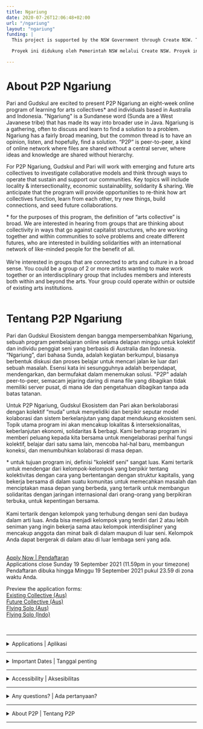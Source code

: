 ```yaml
---
title: Ngariung
date: 2020-07-26T12:06:48+02:00
url: "/ngariung"
layout: "ngariung"
funding: |
  This project is supported by the NSW Government through Create NSW. This project has been seeded and assisted by the Australian Government through the Australia Council, its arts funding and advisory body.

  Proyek ini didukung oleh Pemerintah NSW melalui Create NSW. Proyek ini telah dicanangkan dan dibantu oleh Pemerintah Australia melalui Dewan Australia, badan pendanaan dan penasihat seninya.

---
```


# About P2P Ngariung

Pari and Gudskul are excited to present P2P Ngariung an eight-week online program of learning for arts collectives* and individuals based in Australia and Indonesia. "Ngariung" is a Sundanese word (Sunda are a West Javanese tribe) that has made its way into broader use in Java. Ngariung is a gathering, often to discuss and learn to find a solution to a problem. Ngariung has a fairly broad meaning, but the common thread is to have an opinion, listen, and hopefully, find a solution. “P2P” is peer-to-peer, a kind of online network where files are shared without a central server, where ideas and knowledge are shared without hierarchy.

For P2P Ngariung, Gudskul and Pari will work with emerging and future arts collectives to investigate collaborative models and think through ways to operate that sustain and support our communities. Key topics will include locality & intersectionality, economic sustainability, solidarity & sharing. We anticipate that the program will provide opportunities to re-think how art collectives function, learn from each other, try new things, build connections, and seed future collaborations.

<div style="font:var(--secondary)">
* for the purposes of this program, the definition of “arts collective” is broad. We are interested in hearing from groups that are thinking about collectivity in ways that go against capitalist structures, who are working together and within communities to solve problems and create different futures, who are interested in building solidarities with an international network of like-minded people for the benefit of all. <br><br>
We’re interested in groups that are connected to arts and culture in a broad sense. You could be a group of 2 or more artists wanting to make work together or an interdisciplinary group that includes members and interests both within and beyond the arts. Your group could operate within or outside of existing arts institutions.
</div>
<br>

# Tentang P2P Ngariung

Pari dan Gudskul Ekosistem dengan bangga mempersembahkan Ngariung, sebuah program pembelajaran online selama delapan minggu untuk kolektif dan individu penggiat seni yang berbasis di Australia dan Indonesia. “Ngariung”, dari bahasa Sunda, adalah kegiatan berkumpul, biasanya berbentuk diskusi dan proses belajar untuk mencari jalan ke luar dari sebuah masalah. Esensi kata ini sesungguhnya adalah berpendapat, mendengarkan, dan bermufakat dalam menemukan solusi. "P2P" adalah peer-to-peer, semacam jejaring daring di mana file yang dibagikan tidak memiliki server pusat, di mana ide dan pengetahuan dibagikan tanpa ada batas tatanan.

Untuk P2P Ngariung, Gudskul Ekosistem dan Pari akan berkolaborasi dengan kolektif “muda” untuk menyelidiki dan berpikir seputar model kolaborasi dan sistem berkelanjutan yang dapat mendukung ekosistem seni. Topik utama program ini akan mencakup lokalitas & interseksionalitas, keberlanjutan ekonomi, solidaritas & berbagi. Kami berharap program ini memberi peluang kepada kita bersama untuk mengelaborasi perihal fungsi kolektif, belajar dari satu sama lain, mencoba hal-hal baru, membangun koneksi, dan menumbuhkan kolaborasi di masa depan.

<div style="font:var(--secondary)">
* untuk tujuan program ini, definisi "kolektif seni" sangat luas. Kami tertarik untuk mendengar dari kelompok-kelompok yang berpikir tentang kolektivitas dengan cara yang bertentangan dengan struktur kapitalis, yang bekerja bersama di dalam suatu komunitas untuk memecahkan masalah dan menciptakan masa depan yang berbeda, yang tertarik untuk membangun solidaritas dengan jaringan internasional dari orang-orang yang berpikiran terbuka, untuk kepentingan bersama.<br><br>
Kami tertarik dengan kelompok yang terhubung dengan seni dan budaya dalam arti luas. Anda bisa menjadi kelompok yang terdiri dari 2 atau lebih seniman yang ingin bekerja sama atau kelompok interdisipliner yang mencakup anggota dan minat baik di dalam maupun di luar seni. Kelompok Anda dapat bergerak di dalam atau di luar lembaga seni yang ada.
</div>
<br>

<a class="button button--active" style="cursor:pointer" href="https://forms.gle/mWTLxHksHaZsW5XR9" target="_blank">Apply Now | Pendaftaran</a>
<br>Applications close Sunday 19 September 2021 (11.59pm in your timezone)
<br>Pendaftaran dibuka hingga Minggu 19 September 2021 pukul 23.59 di zona waktu Anda.

Preview the application forms:<br>
[Existing Collective (Aus)](https://docs.google.com/document/d/1aRdnnXdvUiWZrPne_eKLyt2lNM3vnGf2uF5AiPMRN98/edit?usp=sharing)<br>
[Future Collective (Aus)](https://docs.google.com/document/d/1LQAy3cUOipoaT7Amp5pxVPr_z8gq_kltFYDXxlk6eyE/edit?usp=sharing)<br>
[Flying Solo (Aus)](https://docs.google.com/document/d/11X0VfPNdJPS-d_GbJcS5ULJRdIGke9hnT-DnZ31D97c/edit?usp=sharing)<br>
[Flying Solo (Indo)](https://docs.google.com/document/d/1qhqWYqSpnABLv5tRa6x4X1n1vHZQwJOMQND2KKfsL_Q/edit?usp=sharing)<br>

<br>

***

<details>
<summary>Applications | Aplikasi</summary>

<br>

Applications are invited from the following:

### Australian-based:
- existing arts collectives (max. 2 participants per collective)
- future/planning-stages arts collectives (max. 2 participants per collective)
- individuals who aren’t currently part of an arts collective

### Indonesian-based:
- individuals who aren’t currently part of an arts collective

The selected applicants will be joined by members of Indonesian arts collectives invited by Gudskul.
The format of the sessions will vary, including presentations from Indonesian and Australian artists, collectives and researchers; conversations; games; and guided project development. 

Each participant will be paid a stipend of AU$800 to cover their time in attendance.

<br>


Aplikasi diundang dari berikut ini:

### Berbasis di Australia:
- kolektif seni yang ada (maks. 2 peserta per kolektif)
- kolektif seni masa depan/tahap perencanaan (maks. 2 peserta per kolektif)
- individu yang saat ini bukan bagian dari kolektif seni

### Berbasis di Indonesia:
- individu yang saat ini bukan bagian dari kolektif seni

Pelamar yang terpilih akan bergabung dengan anggota kolektif seni Indonesia yang diundang oleh Gudskul.
Format sesi akan bervariasi, termasuk presentasi dari seniman, kolektif dan peneliti Indonesia dan Australia; percakapan; permainan; dan pengembangan proyek yang dipandu.

Setiap peserta akan mendapatkan kompensasi sebesar AU$800.


</details>

***

<details>
<summary>Important Dates | Tanggal penting</summary>

<br>

### Applications open: 
Monday 23 August 2021

### Applications close: 
Sunday 19 September 2021 (11.59pm in your timezone)

### Online drop-in info session: 
Thursday 2 September 2021 5–6pm AEST / 2–3pm WIB [Zoom Link](https://us02web.zoom.us/j/86578821915)

### Program dates: 
4 November 2021 – 20 January 2022

#### The program will run from November 2021 to January 2022 on all of the following days: 
Thu 11 Nov 2021 <br>
Thu 18 Nov 2021 <br>
Thu 25 Nov 2021 <br>
Thu 2 Dec 2021 <br>
Thu 9 Dec 2021 <br>
Thu 16 Dec 2021 <br>
Thu 13 Jan 2022 <br>
Thu 20 Jan 2022

All sessions will take place over Zoom and run for 2 hours from 5–7pm AEST / 2–4pm WIB.

All successful applicants are expected to attend every session. 

<br>

### Aplikasi dibuka: 
Senin 23 Agustus 2021

### Lamaran ditutup: 
Minggu 19 September 2021 (11.59 malam di zona waktu Anda)

### Sesi info drop-in online: 
Kamis 2 September 2021 2–3pm WIB / 5–6pm AEST [Zoom Link](https://us02web.zoom.us/j/86578821915)

### Tanggal program: 
4 November 2021 – 20 Januari 2022 (info lebih lanjut di bawah)

#### Program ini akan berlangsung dari November 2021 hingga Januari 2022 pada semua hari berikut:
Kamis 11 Nov 2021 <br>
Kamis 18 Nov 2021 <br>
Kamis 25 Nov 2021 <br>
Kamis 2 Des 2021 <br>
Kamis 9 Des 2021 <br>
Kamis 16 Des 2021 <br>
Kamis 13 Jan 2022 <br>
Kamis 20 Jan 2022

Semua pelamar yang diterima diharapkan untuk menghadiri setiap sesi.

</details>

***

<details>
<summary>Accessibility | Aksesibilitas</summary>

<br>

Sessions will be conducted online over Zoom in English. You will need access to a computer or smart device with a camera and microphone, and a stable internet connection. 
Pari and Gudskul are committed to accommodating participants' access needs, including access to the internet. Please contact us (details below) about any access needs or concerns, or include them in your application.

<br>

Sesi akan dilakukan secara online melalui Zoom dan pengantar dalam bahasa Inggris. Anda perlu mempersiapkan gadget yakni komputer dengan kamera dan mikrofon, serta koneksi internet yang stabil.
Pari dan Gudskul berkomitmen untuk mengakomodir kebutuhan akses peserta, termasuk akses internet. Silakan hubungi kami (rincian di bawah) tentang kebutuhan atau masalah akses apa pun, atau sertakan dalam aplikasi Anda.
</details>

***
<details>
<summary>Any questions? | Ada pertanyaan?</summary>

<br>

If you have any questions about your application, please join our online drop-in session on Thursday 2 September 2021 2-3pm WIB / 5-6pm AEST. [Zoom Link](https://us02web.zoom.us/j/86578821915)

Email us at [hello@pariari.org](mailto:hello@pariari.org?subject=Ngariung) or DM us on [Instagram](https://instagram.com/pari_ari_).

<br>

Jika Anda memiliki pertanyaan tentang aplikasi program ini, silakan bergabung dengan sesi drop-in online kami pada hari Kamis 2 September 2021 pukul 14:00 – 15:00 WIB / 5-6 sore AEST. [Zoom tautan](https://us02web.zoom.us/j/86578821915)

Email kami di [hello@pariari.org](mailto:hello@pariari.org?subject=Ngariung) atau DM kami di [Instagram](https://instagram.com/pari_ari_).

</details>

***

<details>
<summary>About P2P | Tentang P2P</summary>

# About P2P

P2P is a program of virtual sharing between Pari and artist-run collectives and spaces around the world. Through workshops, virtual studio visits and other kinds of exchanges, we co-create knowledge with collaborators and our communities.

# About Gudskul
Gudskul: Contemporary Art Collective and Ecosystem Studies (or, for short, Gudskul, which is pronounced like ‘good school’ in English) is a public learning space established by three Jakarta-based art collectives: Grafis Huru Hara, ruangrupa and Serrum. Since the early 2000s, all three have actively immersed themselves into the contemporary art realm by practising a collective and collaborative mode of working. They collectively formed Gudang Sarinah Ekosistem in 2015 to practise an expanded understanding of collective values such as equality, sharing, solidarity, friendship and togetherness. The collective transformed into Gudskul in 2018.

[https://gudskul.art/](https://gudskul.art/)

# About Pari
Pari is an artist-run space where people and communities come together to talk, think, learn and do. Art and artists are at the core of Pari’s activities: we believe that artists play a vital role in processing and reflecting the important issues of our time. Reflecting the social, the political and the deeply personal, our program draws out ideas that are particular to our location in Western Sydney on unceded Darug land, and that resonate well beyond the local.

# Tentang P2P
 
P2P adalah program berbagi virtual antara Pari dan kolektif dan ruang yang dijalankan seniman di seluruh dunia. Melalui lokakarya, kunjungan studio virtual, dan jenis pertukaran lainnya, kami bersama-sama menciptakan pengetahuan dengan kolaborator dan komunitas kami.

# Tentang Gudskul
Gudskul: Studi Kolektif dan Ekosistem Seni Kontemporer (atau, singkatnya, Gudskul, yang diucapkan seperti 'sekolah bagus' dalam bahasa Inggris) adalah ruang belajar publik yang didirikan oleh tiga kolektif seni yang berbasis di Jakarta: Grafis Huru Hara, ruangrupa dan Serrum. Sejak awal 2000-an, ketiganya telah aktif membenamkan diri ke dalam ranah seni rupa kontemporer dengan mempraktikkan cara kerja kolektif dan kolaboratif. Mereka secara kolektif membentuk Gudang Sarinah Ekosistem pada tahun 2015 untuk mempraktekkan pemahaman yang lebih luas tentang nilai-nilai kolektif seperti kesetaraan, berbagi, solidaritas, persahabatan dan kebersamaan. Kolektif berubah menjadi Gudskul pada tahun 2018.

[https://gudskul.art/](https://gudskul.art/)

# Tentang Pari
Pari adalah ruang yang dikelola seniman di mana orang dan komunitas berkumpul untuk berdiskusi, berpikir, belajar, dan bergerak. Kesenian dan seniman adalah inti dari kegiatan Pari: kami percaya bahwa seniman memainkan peran penting dalam memproses dan mencerminkan isu-isu penting di zaman kita. Mencerminkan sosial, politik dan mendalaminya secara personal, program kami menarik ide-ide yang khusus untuk lokasi kami di Sydney Barat di tanah Darug yang tak tersentuh, dan yang beresonansi jauh dari warga lokal.

</details>

***